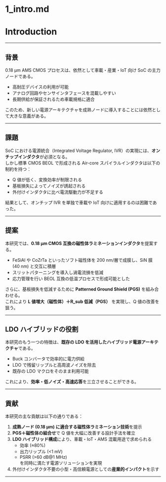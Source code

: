 # 1_intro.md
# Introduction

---

## 背景
0.18 µm AMS CMOS プロセスは、依然として車載・産業・IoT 向け SoC の主力ノードである。  
- 高耐圧デバイスの利用が可能  
- アナログ回路やセンサインタフェースを混載しやすい  
- 長期供給が保証されるため車載規格に適合  

このため、新しい電源アーキテクチャを成熟ノードに導入することには依然として大きな意義がある。

---

## 課題
SoC における電源統合（Integrated Voltage Regulator, IVR）の実現には、**オンチップインダクタ**が必須となる。  
しかし標準 CMOS BEOL で形成される Air-core スパイラルインダクタは以下の制約を持つ：  
- Q 値が低く、変換効率が制限される  
- 基板損失によってノイズが誘起される  
- 外付けインダクタに比べ電流駆動力が不足する  

結果として、オンチップ IVR を単独で車載や IoT 向けに適用するのは困難であった。

---

## 提案
本研究では、**0.18 µm CMOS 互換の磁性体ラミネーションインダクタ**を提案する。  
- FeSiAl や CoZrTa といったソフト磁性体を 200 nm/層で成膜し、SiN 膜 (40 nm) と交互に積層  
- スリットパターニングを導入し渦電流損を低減  
- 応力管理を行い BEOL 互換の低温プロセスで形成可能とした  

さらに、基板損失を低減するために **Patterned Ground Shield (PGS)** を組み合わせる。  
これにより **L 値増大（磁性体）＋R_sub 低減（PGS）** を実現し、Q 値の改善を狙う。

---

## LDO ハイブリッドの役割
本研究のもう一つの特徴は、**既存の LDO を活用したハイブリッド電源アーキテクチャ**である。  
- Buck コンバータで効率的に電力供給  
- LDO で残留リップルと高周波ノイズを除去  
- 既存の LDO マクロをそのまま利用可能  

これにより、**効率・低ノイズ・高速応答**を三立させることができる。

---

## 貢献
本研究の主な貢献は以下の通りである：  
1. **成熟ノード (0.18 µm) に適合する磁性体ラミネーション技術**を提示  
2. **PGS＋磁性体の組合せ**で Q 値を大幅に改善する設計手法を確立  
3. **LDO ハイブリッド構成**により、車載・IoT・AMS 混載用途で求められる  
   - 効率 (≈80%)  
   - 出力リップル (<1 mV)  
   - PSRR (>60 dB@1 MHz)  
   を同時に満たす電源ソリューションを実現  
4. 外付けインダクタ不要の小型・高信頼電源としての**産業的インパクト**を示す  

---
